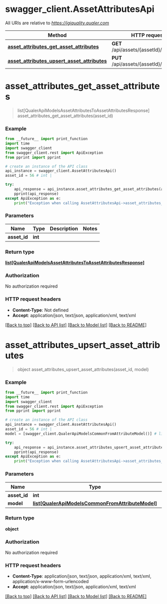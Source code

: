# swagger_client.AssetAttributesApi

All URIs are relative to *https://jgiquality.qualer.com*

Method | HTTP request | Description
------------- | ------------- | -------------
[**asset_attributes_get_asset_attributes**](AssetAttributesApi.md#asset_attributes_get_asset_attributes) | **GET** /api/assets/{assetId}/attributes | 
[**asset_attributes_upsert_asset_attributes**](AssetAttributesApi.md#asset_attributes_upsert_asset_attributes) | **PUT** /api/assets/{assetId}/attributes | 


# **asset_attributes_get_asset_attributes**
> list[QualerApiModelsAssetAttributesToAssetAttributesResponse] asset_attributes_get_asset_attributes(asset_id)



### Example
```python
from __future__ import print_function
import time
import swagger_client
from swagger_client.rest import ApiException
from pprint import pprint

# create an instance of the API class
api_instance = swagger_client.AssetAttributesApi()
asset_id = 56 # int | 

try:
    api_response = api_instance.asset_attributes_get_asset_attributes(asset_id)
    pprint(api_response)
except ApiException as e:
    print("Exception when calling AssetAttributesApi->asset_attributes_get_asset_attributes: %s\n" % e)
```

### Parameters

Name | Type | Description  | Notes
------------- | ------------- | ------------- | -------------
 **asset_id** | **int**|  | 

### Return type

[**list[QualerApiModelsAssetAttributesToAssetAttributesResponse]**](QualerApiModelsAssetAttributesToAssetAttributesResponse.md)

### Authorization

No authorization required

### HTTP request headers

 - **Content-Type**: Not defined
 - **Accept**: application/json, text/json, application/xml, text/xml

[[Back to top]](#) [[Back to API list]](../README.md#documentation-for-api-endpoints) [[Back to Model list]](../README.md#documentation-for-models) [[Back to README]](../README.md)

# **asset_attributes_upsert_asset_attributes**
> object asset_attributes_upsert_asset_attributes(asset_id, model)



### Example
```python
from __future__ import print_function
import time
import swagger_client
from swagger_client.rest import ApiException
from pprint import pprint

# create an instance of the API class
api_instance = swagger_client.AssetAttributesApi()
asset_id = 56 # int | 
model = [swagger_client.QualerApiModelsCommonFromAttributeModel()] # list[QualerApiModelsCommonFromAttributeModel] | 

try:
    api_response = api_instance.asset_attributes_upsert_asset_attributes(asset_id, model)
    pprint(api_response)
except ApiException as e:
    print("Exception when calling AssetAttributesApi->asset_attributes_upsert_asset_attributes: %s\n" % e)
```

### Parameters

Name | Type | Description  | Notes
------------- | ------------- | ------------- | -------------
 **asset_id** | **int**|  | 
 **model** | [**list[QualerApiModelsCommonFromAttributeModel]**](QualerApiModelsCommonFromAttributeModel.md)|  | 

### Return type

**object**

### Authorization

No authorization required

### HTTP request headers

 - **Content-Type**: application/json, text/json, application/xml, text/xml, application/x-www-form-urlencoded
 - **Accept**: application/json, text/json, application/xml, text/xml

[[Back to top]](#) [[Back to API list]](../README.md#documentation-for-api-endpoints) [[Back to Model list]](../README.md#documentation-for-models) [[Back to README]](../README.md)

